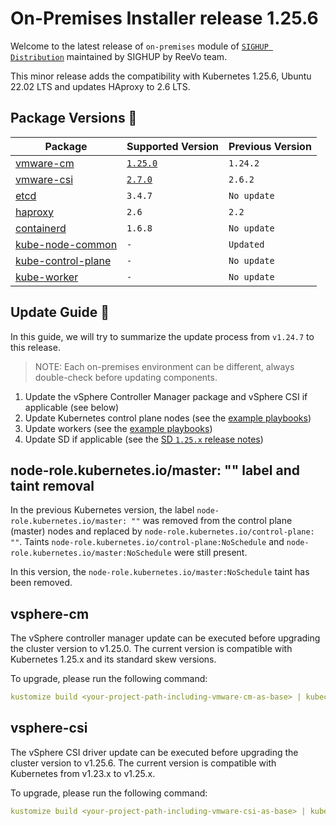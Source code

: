 # On-Premises Installer release 1.25.6

Welcome to the latest release of `on-premises` module of [`SIGHUP Distribution`](https://github.com/sighupio/fury-distribution) maintained by SIGHUP by ReeVo team.

This minor release adds the compatibility with Kubernetes 1.25.6, Ubuntu 22.02 LTS and updates HAproxy to 2.6 LTS.

## Package Versions 🚢

| Package                                        | Supported Version        | Previous Version |
| ---------------------------------------------- | ------------------------ | ---------------- |
| [vmware-cm](katalog/vmware-cm)                 | [`1.25.0`][cm-changelog] | `1.24.2`         |
| [vmware-csi](katalog/vmware-csi)               | [`2.7.0`][csi-changelog] | `2.6.2`          |
| [etcd](roles/etcd)                             | `3.4.7`                  | `No update`      |
| [haproxy](roles/haproxy)                       | `2.6`                    | `2.2`            |
| [containerd](roles/containerd)                 | `1.6.8`                  | `No update`      |
| [kube-node-common](roles/kube-node-common)     | `-`                      | `Updated`        |
| [kube-control-plane](roles/kube-control-plane) | `-`                      | `No update`      |
| [kube-worker](roles/kube-worker)               | `-`                      | `No update`      |

## Update Guide 🦮

In this guide, we will try to summarize the update process from `v1.24.7` to this release.

> NOTE: Each on-premises environment can be different, always double-check before updating components.

1. Update the vSphere Controller Manager package and vSphere CSI if applicable (see below)
2. Update Kubernetes control plane nodes (see the [example playbooks](examples/playbooks))
3. Update workers (see the [example playbooks](examples/playbooks))
4. Update SD if applicable (see the [SD `1.25.x` release notes](https://github.com/sighupio/fury-distribution/tree/master/docs/releases))

## node-role.kubernetes.io/master: "" label and taint removal

In the previous Kubernetes version, the label `node-role.kubernetes.io/master: ""` was removed from the control plane (master) nodes and replaced by `node-role.kubernetes.io/control-plane: ""`. Taints `node-role.kubernetes.io/control-plane:NoSchedule` and `node-role.kubernetes.io/master:NoSchedule` were still present.

In this version, the `node-role.kubernetes.io/master:NoSchedule` taint has been removed.

## vsphere-cm

The vSphere controller manager update can be executed before upgrading the cluster version to v1.25.0.
The current version is compatible with Kubernetes 1.25.x and its standard skew versions.

To upgrade, please run the following command:

```yaml
kustomize build <your-project-path-including-vmware-cm-as-base> | kubectl apply -f -
```

## vsphere-csi

The vSphere CSI driver update can be executed before upgrading the cluster version to v1.25.6.
The current version is compatible with Kubernetes from v1.23.x to v1.25.x.

To upgrade, please run the following command:

```yaml
kustomize build <your-project-path-including-vmware-csi-as-base> | kubectl apply -f -
```

[csi-changelog]: https://docs.vmware.com/en/VMware-vSphere-Container-Storage-Plug-in/2.6/rn/vmware-vsphere-container-storage-plugin-26-release-notes/index.html
[cm-changelog]: https://github.com/sighupio/fury-distribution
